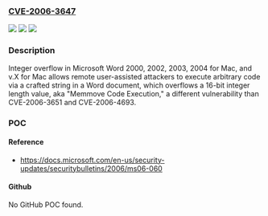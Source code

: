 ### [CVE-2006-3647](https://cve.mitre.org/cgi-bin/cvename.cgi?name=CVE-2006-3647)
![](https://img.shields.io/static/v1?label=Product&message=n%2Fa&color=blue)
![](https://img.shields.io/static/v1?label=Version&message=n%2Fa&color=blue)
![](https://img.shields.io/static/v1?label=Vulnerability&message=n%2Fa&color=brighgreen)

### Description

Integer overflow in Microsoft Word 2000, 2002, 2003, 2004 for Mac, and v.X for Mac allows remote user-assisted attackers to execute arbitrary code via a crafted string in a Word document, which overflows a 16-bit integer length value, aka "Memmove Code Execution," a different vulnerability than CVE-2006-3651 and CVE-2006-4693.

### POC

#### Reference
- https://docs.microsoft.com/en-us/security-updates/securitybulletins/2006/ms06-060

#### Github
No GitHub POC found.

